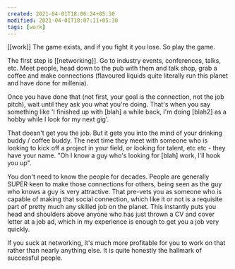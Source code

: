 ```yaml
---
created: 2021-04-01T18:06:24+05:30
modified: 2021-04-01T18:07:11+05:30
tags: [work]
---
```

[[work]]
 The game exists, and if you fight it you lose. So play the game.
 
The first step is [[networking]]. Go to industry events, conferences, talks, etc. Meet people, head down to the pub with them and talk shop, grab a coffee and make connections (flavoured liquids quite literally run this planet and have done for millenia).
 
Once you have done that (not first, your goal is the connection, not the job pitch), wait until they ask you what you're doing. That's when you say something like 'I finished up with [blah] a while back, I'm doing [blah2] as a hobby while I look for my next gig'.
 
That doesn't get you the job. But it gets you into the mind of your drinking buddy / coffee buddy. The next time they meet with someone who is looking to kick off a project in your field, or looking for talent, etc etc - they have your name. "Oh I know a guy who's looking for [blah] work, I'll hook you up".
 
You don't need to know the people for decades. People are generally SUPER keen to make those connections for others, being seen as the guy who knows a guy is very attractive. That pre-vets you as someone who is capable of making that social connection, which like it or not is a requisite part of pretty much any skilled job on the planet. This instantly puts you head and shoulders above anyone who has just thrown a CV and cover letter at a job ad, which in my experience is enough to get you a job very quickly.
 
If you suck at networking, it's much more profitable for you to work on that rather than nearly anything else. It is quite honestly the hallmark of successful people. 
